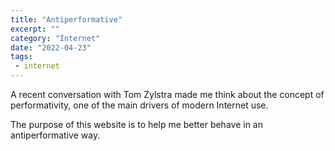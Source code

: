 ```yaml
---
title: "Antiperformative"
excerpt: ""
category: "Internet" 
date: "2022-04-23"
tags:
 - internet
---
```

A recent conversation with Tom Zylstra made me think about the concept of performativity, one of the main drivers of modern Internet use. 

The purpose of this website is to help me better behave in an antiperformative way.